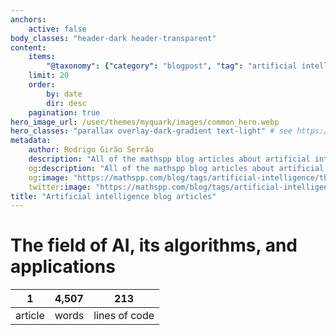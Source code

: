 ```yaml
---
anchors:
    active: false
body_classes: "header-dark header-transparent"
content:
    items:
        "@taxonomy": {"category": "blogpost", "tag": "artificial intelligence"}
    limit: 20
    order:
        by: date
        dir: desc
    pagination: true
hero_image_url: /user/themes/myquark/images/common_hero.webp
hero_classes: "parallax overlay-dark-gradient text-light" # see https://demo.getgrav.org/blog-skeleton/blog/hero-classes
metadata:
    author: Rodrigo Girão Serrão
    description: "All of the mathspp blog articles about artificial intelligence."
    og:description: "All of the mathspp blog articles about artificial intelligence."
    og:image: "https://mathspp.com/blog/tags/artificial-intelligence/thumbnail.webp"
    twitter:image: "https://mathspp.com/blog/tags/artificial-intelligence/thumbnail.webp"
title: "Artificial intelligence blog articles"
---
```



# The field of AI, its algorithms, and applications


<table class="stats-table">
    <thead>
        <tr>
            <th style="text-align: center;">1</th>
            <th style="text-align: center;">4,507</th>
            <th style="text-align: center;">213</th>
        </tr>
    </thead>
    <tbody>
        <tr>
            <td style="text-align: center;">article</td>
            <td style="text-align: center;">words</td>
            <td style="text-align: center;">lines of code</td>
        </tr>
    </tbody>
</table>